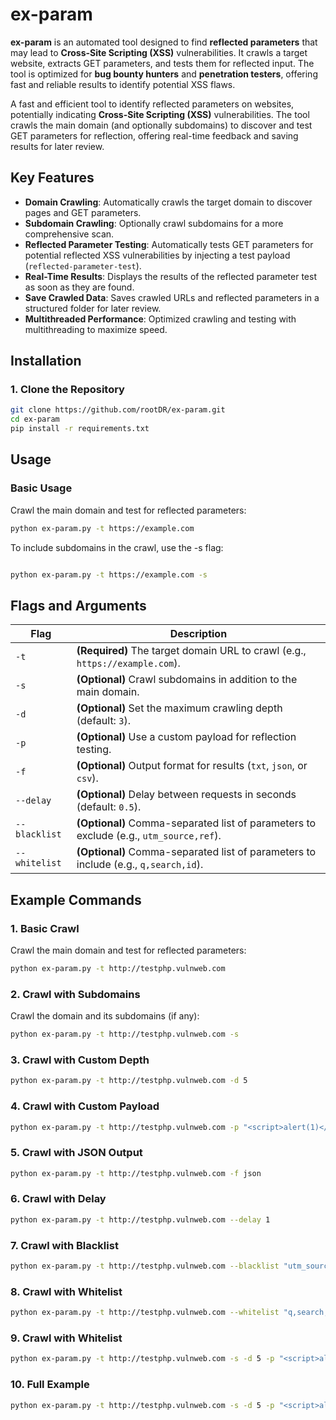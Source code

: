 # ex-param

**ex-param** is an automated tool designed to find **reflected parameters** that may lead to **Cross-Site Scripting (XSS)** vulnerabilities. It crawls a target website, extracts GET parameters, and tests them for reflected input. The tool is optimized for **bug bounty hunters** and **penetration testers**, offering fast and reliable results to identify potential XSS flaws.

A fast and efficient tool to identify reflected parameters on websites, potentially indicating **Cross-Site Scripting (XSS)** vulnerabilities. The tool crawls the main domain (and optionally subdomains) to discover and test GET parameters for reflection, offering real-time feedback and saving results for later review.

## Key Features

- **Domain Crawling**: Automatically crawls the target domain to discover pages and GET parameters.
- **Subdomain Crawling**: Optionally crawl subdomains for a more comprehensive scan.
- **Reflected Parameter Testing**: Automatically tests GET parameters for potential reflected XSS vulnerabilities by injecting a test payload (`reflected-parameter-test`).
- **Real-Time Results**: Displays the results of the reflected parameter test as soon as they are found.
- **Save Crawled Data**: Saves crawled URLs and reflected parameters in a structured folder for later review.
- **Multithreaded Performance**: Optimized crawling and testing with multithreading to maximize speed.

## Installation

### 1. Clone the Repository
```bash
git clone https://github.com/rootDR/ex-param.git
cd ex-param
pip install -r requirements.txt
```
## Usage

### Basic Usage
Crawl the main domain and test for reflected parameters:
```bash
python ex-param.py -t https://example.com
```

To include subdomains in the crawl, use the -s flag:

```bash

python ex-param.py -t https://example.com -s
```

## Flags and Arguments

| Flag          | Description                                                                 |
|---------------|-----------------------------------------------------------------------------|
| `-t`          | **(Required)** The target domain URL to crawl (e.g., `https://example.com`).|
| `-s`          | **(Optional)** Crawl subdomains in addition to the main domain.             |
| `-d`          | **(Optional)** Set the maximum crawling depth (default: `3`).               |
| `-p`          | **(Optional)** Use a custom payload for reflection testing.                 |
| `-f`          | **(Optional)** Output format for results (`txt`, `json`, or `csv`).         |
| `--delay`     | **(Optional)** Delay between requests in seconds (default: `0.5`).          |
| `--blacklist` | **(Optional)** Comma-separated list of parameters to exclude (e.g., `utm_source,ref`). |
| `--whitelist` | **(Optional)** Comma-separated list of parameters to include (e.g., `q,search,id`). |

## Example Commands

### 1. Basic Crawl
Crawl the main domain and test for reflected parameters:
```bash
python ex-param.py -t http://testphp.vulnweb.com
```
### 2. Crawl with Subdomains
Crawl the domain and its subdomains (if any):
```bash
python ex-param.py -t http://testphp.vulnweb.com -s
```
### 3. Crawl with Custom Depth
```bash
python ex-param.py -t http://testphp.vulnweb.com -d 5
```

### 4. Crawl with Custom Payload
```bash
python ex-param.py -t http://testphp.vulnweb.com -p "<script>alert(1)</script>"
```

### 5. Crawl with JSON Output
```bash
python ex-param.py -t http://testphp.vulnweb.com -f json
```

### 6. Crawl with Delay
```bash
python ex-param.py -t http://testphp.vulnweb.com --delay 1
```

### 7. Crawl with Blacklist
```bash
python ex-param.py -t http://testphp.vulnweb.com --blacklist "utm_source,ref"
```

### 8. Crawl with Whitelist
```bash
python ex-param.py -t http://testphp.vulnweb.com --whitelist "q,search,id"
```

### 9. Crawl with Whitelist
```bash
python ex-param.py -t http://testphp.vulnweb.com -s -d 5 -p "<script>alert(1)</script>" -f json
```

### 10. Full Example
```bash
python ex-param.py -t http://testphp.vulnweb.com -s -d 5 -p "<script>alert(1)</script>" -f json
```

